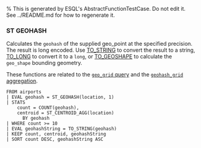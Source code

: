 % This is generated by ESQL's AbstractFunctionTestCase. Do not edit it. See ../README.md for how to regenerate it.

### ST GEOHASH
Calculates the `geohash` of the supplied geo_point at the specified precision.
The result is long encoded. Use [TO_STRING](#esql-to_string) to convert the result to a string,
[TO_LONG](#esql-to_long) to convert it to a `long`, or [TO_GEOSHAPE](esql-to_geoshape.md) to calculate
the `geo_shape` bounding geometry.

These functions are related to the [`geo_grid` query](https://www.elastic.co/docs/reference/query-languages/query-dsl/query-dsl-geo-grid-query)
and the [`geohash_grid` aggregation](https://www.elastic.co/docs/reference/aggregations/search-aggregations-bucket-geohashgrid-aggregation).

```esql
FROM airports
| EVAL geohash = ST_GEOHASH(location, 1)
| STATS
    count = COUNT(geohash),
    centroid = ST_CENTROID_AGG(location)
      BY geohash
| WHERE count >= 10
| EVAL geohashString = TO_STRING(geohash)
| KEEP count, centroid, geohashString
| SORT count DESC, geohashString ASC
```
